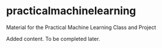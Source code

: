 # practicalmachinelearning
Material for the Practical Machine Learning Class and Project

Added content. To be completed later.